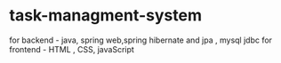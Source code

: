 # task-managment-system
for backend - java, spring web,spring hibernate and jpa , mysql jdbc
for frontend - HTML , CSS, javaScript
